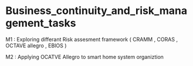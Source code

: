 # Business_continuity_and_risk_management_tasks

M1 : Exploring differant Risk assesment framework ( CRAMM , CORAS , OCTAVE allegro , EBIOS )

M2 : Applying OCATVE Allegro to smart home system organiztion
